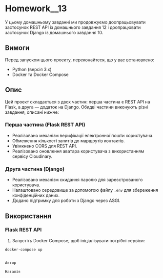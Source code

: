 # Homework__13

У цьому домашньому завданні ми продовжуємо доопрацьовувати застосунок REST API із домашнього завдання 12 і доопрацювати застосунок Django із домашнього завдання 10.

## Вимоги

Перед запуском цього проекту, переконайтеся, що у вас встановлено:

- Python (версія 3.x)
- Docker та Docker Compose

## Опис

Цей проект складається з двох частин: перша частина є REST API на Flask, а друга — додаток на Django. Обидві частини виконують різні завдання, описані нижче:

### Перша частина (Flask REST API)

- Реалізовано механізм верифікації електронної пошти користувача.
- Обмеження кількості запитів до маршрутів контактів.
- Увімкнено CORS для REST API.
- Реалізовано оновлення аватара користувача з використанням сервісу Cloudinary.

### Друга частина (Django)

- Реалізовано механізм скидання паролю для зареєстрованого користувача.
- Налаштовано середовище за допомогою файлу `.env` для збереження конфіденційних даних.
- Додано підтримку для роботи з Django через ASGI.

## Використання

### Flask REST API

1. Запустіть Docker Compose, щоб ініціалізувати потрібні сервіси:

```bash
docker-compose up


Автор

Наталія
